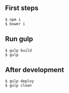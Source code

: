 ## First steps
```
$ npm i
$ bower i
```

## Run gulp
```
$ gulp build
$ gulp
```

## After development
```
$ gulp deploy
$ gulp clean
```
